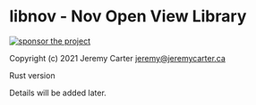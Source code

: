 # libnov - Nov Open View Library  
  
[![sponsor the project](https://img.shields.io/static/v1?label=Sponsor&message=%E2%9D%A4&logo=GitHub&link=https://github.com/sponsors/defcronyke)](https://github.com/sponsors/defcronyke)  
  
Copyright (c) 2021 Jeremy Carter <jeremy@jeremycarter.ca>  
  
Rust version  
  
Details will be added later.  
